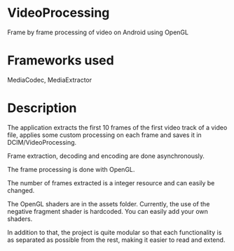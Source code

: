 # VideoProcessing
Frame by frame processing of video on Android using OpenGL
# Frameworks used
MediaCodec, MediaExtractor
# Description
The application extracts the first 10 frames of the first video track of a video file, applies some custom processing on each frame and saves it in DCIM/VideoProcessing.

Frame extraction, decoding and encoding are done asynchronously.

The frame processing is done with OpenGL.

The number of frames extracted is a integer resource and can easily be changed.

The OpenGL shaders are in the assets folder. Currently, the use of the negative fragment shader is hardcoded. You can easily add your own shaders.

In addition to that, the project is quite modular so that each functionality is as separated as possible from the rest, making it easier to read and extend.

